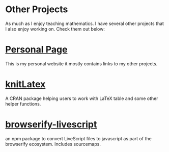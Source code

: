 # Other Projects

As much as I enjoy teaching mathematics. I have several other projects that I
also enjoy working on. Check them out below:

# [Personal Page](https://coachshea.github.io)

This is my personal website it mostly contains links to my other projects.

# [knitLatex](httts://coachshea.github.io/knitLatex)

A CRAN package helping users to work with LaTeX table and some other helper
functions.

# [browserify-livescript](https://www.npmjs.com/package/browserify-livescript)

an npm package to convert LiveScript files to javascript as part of the
browserify ecosystem. Includes sourcemaps.
